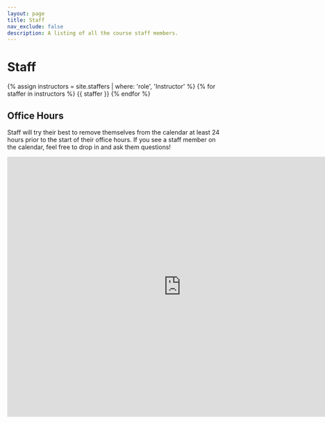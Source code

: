 ```yaml
---
layout: page
title: Staff
nav_exclude: false
description: A listing of all the course staff members.
---
```


# Staff


<div style="
    display: grid;
    grid-template-columns: repeat(auto-fill, minmax(345px, 1fr));
    width: 100%
">
    {% assign instructors = site.staffers | where: 'role', 'Instructor' %}
    {% for staffer in instructors %}
    {{ staffer }}
    {% endfor %}
    
</div>

<!-- ## Instructors -->



## Office Hours

Staff will try their best to remove themselves from the calendar at least 24 hours prior to the start of their office hours. If you see a staff member on the calendar, feel free to drop in and ask them questions!

<iframe src="https://calendar.google.com/calendar/embed?height=600&wkst=1&ctz=America%2FLos_Angeles&mode=WEEK&showPrint=0&src=Y19zNHVpbDdwa2d0NXZnYTRtNzAwYTVuaWRuNEBncm91cC5jYWxlbmRhci5nb29nbGUuY29t&color=%23F4511E" style="border-width:0" width="800" height="600" frameborder="0" scrolling="no"></iframe>